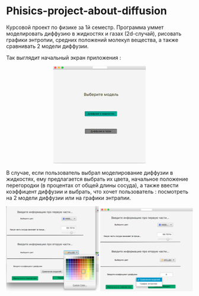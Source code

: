 # Phisics-project-about-diffusion
Курсовой проект по физике за 1й семестр. Программа уммет моделировать диффузию в жидкостях и газах (2d-случай),
рисовать графики энтропии, средних положений молекул вещества, а также сравнивать 2 модели диффузии. 

Так выглядит начальный экран приложения :

<p align="center">
<img float="left" src="screenshots/diff1.png" width="250"/>
</p>

В случае, если пользователь выбрал моделирование диффузии в жидкостях, ему предлагается выбрать их цвета, начальное положение перегородки (в процентах от общей длины сосуда), а также ввести коэффицент диффузии и выбрать, что хочет пользователь : посмотреть на 2 модели диффузии или на графики энтрапии.

<p align="center">
<img float="left" src="screenshots/diff2.png" width="250"/>
<img float="left" src="screenshots/diff3.png" width="250"/>
</p>

